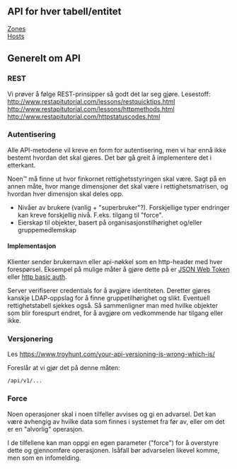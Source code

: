 ## API for hver tabell/entitet

[Zones](API_zones.md)  
[Hosts](API_hosts.md)

## Generelt om API

### REST
Vi prøver å følge REST-prinsipper så godt det lar seg gjøre. Lesestoff:  
http://www.restapitutorial.com/lessons/restquicktips.html  
http://www.restapitutorial.com/lessons/httpmethods.html  
http://www.restapitutorial.com/httpstatuscodes.html  

### Autentisering
Alle API-metodene vil kreve en form for autentisering, men vi har ennå ikke bestemt hvordan det skal gjøres. Det bør gå greit å implementere det i etterkant.

Noen&#8482; må finne ut hvor finkornet rettighetsstyringen skal være. Sagt på en annen måte, hvor mange dimensjoner det skal være i rettighetsmatrisen, og hvordan hver dimensjon skal deles opp.
- Nivåer av brukere (vanlig + "superbruker"?). Forskjellige typer endringer kan kreve forskjellig nivå. F.eks. tilgang til "force".
- Eierskap til objekter, basert på  organisasjonstilhørighet og/eller gruppemedlemskap

#### Implementasjon

Klienter sender brukernavn eller api-nøkkel som en http-header med hver forespørsel.
Eksempel på mulige måter å gjøre dette på er [JSON Web Token](https://jwt.io/) eller [http basic auth](https://en.wikipedia.org/wiki/Basic_access_authentication).

Server verifiserer credentials for å avgjøre identiteten. Deretter gjøres kanskje LDAP-oppslag for å finne gruppetilhørighet og slikt. Eventuell rettighetstabell sjekkes også. Så sammenligner man med hvilke objekter som blir forespurt endret, for å avgjøre om vedkommende har tilgang eller ikke.

### Versjonering

Les https://www.troyhunt.com/your-api-versioning-is-wrong-which-is/

Foreslår at vi gjør det på denne måten:
```
/api/v1/...
```

### Force

Noen operasjoner skal i noen tilfeller avvises og gi en advarsel. Det kan være avhengig av hvilke data som finnes i systemet fra før av, eller om det er en "alvorlig" operasjon.

I de tilfellene kan man oppgi en egen parameter ("force") for å overstyre dette og gjennomføre operasjonen. Isåfall bør advarselen likevel komme, men som en infomelding.


